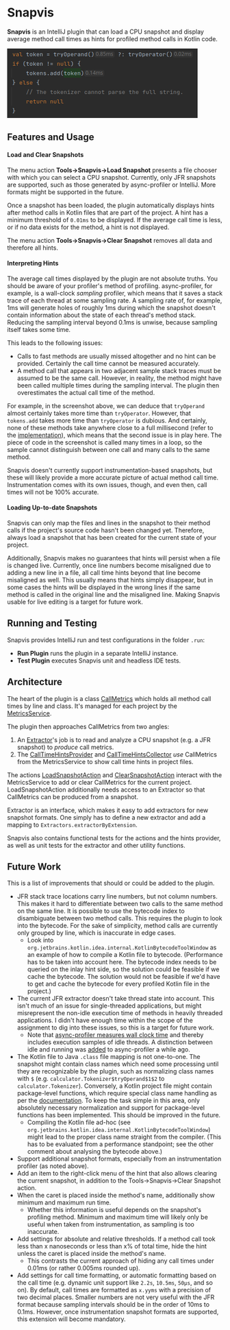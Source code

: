 # Snapvis

**Snapvis** is an IntelliJ plugin that can load a CPU snapshot and display average method call times as hints for profiled method calls in Kotlin code.

![A screenshot of a short piece of code annotated with Snapvis hints.](snapvis-example.png)



## Features and Usage

#### Load and Clear Snapshots

The menu action **Tools→Snapvis→Load Snapshot** presents a file chooser with which you can select a CPU snapshot. Currently, only JFR snapshots are supported, such as those generated by async-profiler or IntelliJ. More formats might be supported in the future.

Once a snapshot has been loaded, the plugin automatically displays hints after method calls in Kotlin files that are part of the project. A hint has a minimum threshold of `0.01ms` to be displayed. If the average call time is less, or if no data exists for the method, a hint is not displayed.

The menu action **Tools→Snapvis→Clear Snapshot** removes all data and therefore all hints.

#### Interpreting Hints

The average call times displayed by the plugin are not absolute truths. You should be aware of your profiler's method of profiling. async-profiler, for example, is a wall-clock *sampling* profiler, which means that it saves a stack trace of each thread at some sampling rate. A sampling rate of, for example, 1ms will generate holes of roughly 1ms during which the snapshot doesn't contain information about the state of each thread's method stack. Reducing the sampling interval beyond 0.1ms is unwise, because sampling itself takes some time. 

This leads to the following issues:

- Calls to fast methods are usually missed altogether and no hint can be provided. Certainly the call time cannot be measured accurately.
- A method call that appears in two adjacent sample stack traces must be assumed to be the same call. However, in reality, the method might have been called multiple times during the sampling interval. The plugin then overestimates the actual call time of the method.

For example, in the screenshot above, we can deduce that `tryOperand` almost certainly takes more time than `tryOperator`. However, that `tokens.add` takes more time than `tryOperator` is dubious. And certainly, none of these methods take anywhere close to a full millisecond (refer to the [implementation](https://github.com/marcopennekamp/snapvis/blob/main/calculator/src/main/kotlin/calculator/Tokenizer.kt)), which means that the second issue is in play here. The piece of code in the screenshot is called many times in a loop, so the sample cannot distinguish between one call and many calls to the same method. 

Snapvis doesn't currently support instrumentation-based snapshots, but these will likely provide a more accurate picture of actual method call time. Instrumentation comes with its own issues, though, and even then, call times will not be 100% accurate.

#### Loading Up-to-date Snapshots

Snapvis can only map the files and lines in the snapshot to their method calls if the project's source code hasn't been changed yet. Therefore, always load a snapshot that has been created for the current state of your project.

Additionally, Snapvis makes no guarantees that hints will persist when a file is changed live. Currently, once line numbers become misaligned due to adding a new line in a file, all call time hints beyond that line become misaligned as well. This usually means that hints simply disappear, but in some cases the hints will be displayed in the wrong lines if the same method is called in the original line and the misaligned line. Making Snapvis usable for live editing is a target for future work. 



## Running and Testing

Snapvis provides IntelliJ run and test configurations in the folder `.run`:

- **Run Plugin** runs the plugin in a separate IntelliJ instance.
- **Test Plugin** executes Snapvis unit and headless IDE tests.



## Architecture

The heart of the plugin is a class [CallMetrics](src/main/kotlin/snapvis/metrics/CallMetrics.kt) which holds all method call times by line and class. It's managed for each project by the [MetricsService](src/main/kotlin/snapvis/metrics/MetricsService.kt).

The plugin then approaches CallMetrics from two angles:

1. An [Extractor](src/main/kotlin/snapvis/extractors/Extractor.kt)'s job is to read and analyze a CPU snapshot (e.g. a JFR snapshot) to *produce* call metrics.
2. The [CallTimeHintsProvider](src/main/kotlin/snapvis/hints/CallTimeHintsProvider.kt) and [CallTimeHintsCollector](src/main/kotlin/snapvis/hints/CallTimeHintsCollector.kt) *use* CallMetrics from the MetricsService to show call time hints in project files.

The actions [LoadSnapshotAction](src/main/kotlin/snapvis/actions/LoadSnapshotAction.kt) and [ClearSnapshotAction](src/main/kotlin/snapvis/actions/ClearSnapshotAction.kt) interact with the MetricsService to add or clear CallMetrics for the current project. LoadSnapshotAction additionally needs access to an Extractor so that CallMetrics can be produced from a snapshot.

Extractor is an interface, which makes it easy to add extractors for new snapshot formats. One simply has to define a new extractor and add a mapping to `Extractors.extractorByExtension`.

Snapvis also contains functional tests for the actions and the hints provider, as well as unit tests for the extractor and other utility functions.



## Future Work

This is a list of improvements that should or could be added to the plugin.

- JFR stack trace locations carry line numbers, but not column numbers. This makes it hard to differentiate between two calls to the same method on the same line. It is possible to use the bytecode index to disambiguate between two method calls. This requires the plugin to look into the bytecode. For the sake of simplicity, method calls are currently only grouped by line, which is inaccurate in edge cases.
  - Look into `org.jetbrains.kotlin.idea.internal.KotlinBytecodeToolWindow` as an example of how to compile a Kotlin file to bytecode. (Performance has to be taken into account here. The bytecode index needs to be queried on the inlay hint side, so the solution could be feasible if we cache the bytecode. The solution would not be feasible if we'd have to get and cache the bytecode for every profiled Kotlin file in the project.)
- The current JFR extractor doesn't take thread state into account. This isn't much of an issue for single-threaded applications, but might misrepresent the non-idle execution time of methods in heavily threaded applications. I didn't have enough time within the scope of the assignment to dig into these issues, so this is a target for future work.
  - Note that [async-profiler measures wall clock time](https://stackoverflow.com/a/60160584) and thereby includes execution samples of idle threads. A distinction between idle and running was [added](https://github.com/jvm-profiling-tools/async-profiler/issues/279) to async-profiler a while ago.
- The Kotlin file to Java `.class` file mapping is not one-to-one. The snapshot might contain class names which need some processing until they are recognizable by the plugin, such as normalizing class names with `$` (e.g. `calculator.Tokenizer$tryOperand$1$2` to `calculator.Tokenizer`). Conversely, a Kotlin project file might contain package-level functions, which require special class name handling as per the [documentation](https://kotlinlang.org/docs/java-to-kotlin-interop.html#package-level-functions). To keep the task simple in this area, only absolutely necessary normalization and support for package-level functions has been implemented. This should be improved in the future.
  - Compiling the Kotlin file ad-hoc (see `org.jetbrains.kotlin.idea.internal.KotlinBytecodeToolWindow`) might lead to the proper class name straight from the compiler. (This has to be evaluated from a performance standpoint; see the other comment about analysing the bytecode above.)
- Support additional snapshot formats, especially from an instrumentation profiler (as noted above).
- Add an item to the right-click menu of the hint that also allows clearing the current snapshot, in addition to the Tools->Snapvis->Clear Snapshot action.
- When the caret is placed inside the method's name, additionally show minimum and maximum run time.
  - Whether this information is useful depends on the snapshot's profiling method. Minimum and maximum time will likely only be useful when taken from instrumentation, as sampling is too inaccurate.
- Add settings for absolute and relative thresholds. If a method call took less than x nanoseconds or less than x% of total time, hide the hint unless the caret is placed inside the method's name.
  - This contrasts the current approach of hiding any call times under 0.01ms (or rather 0.005ms rounded up).
- Add settings for call time formatting, or automatic formatting based on the call time (e.g. dynamic unit support like `2.2s`, `10.5ms`, `50µs`, and so on). By default, call times are formatted as `x.yyms` with a precision of two decimal places. Smaller numbers are not very useful with the JFR format because sampling intervals should be in the order of 10ms to 0.1ms. However, once instrumentation snapshot formats are supported, this extension will become mandatory.
